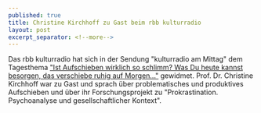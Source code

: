 ```yaml
---
published: true
title: Christine Kirchhoff zu Gast beim rbb kulturradio
layout: post
excerpt_separator: <!--more-->
---
```


Das rbb kulturradio hat sich in der Sendung "kulturradio am Mittag" dem Tagesthema ["Ist Aufschieben wirklich so schlimm? Was Du heute kannst besorgen, das verschiebe ruhig auf Morgen..."](http://mediathek.rbb-online.de/radio/Kulturradio-am-Mittag/Ist-Aufschieben-wirklich-so-schlimm/kulturradio/Audio?bcastId=9839126&documentId=42311984) gewidmet. Prof. Dr. Christine Kirchhoff war zu Gast und sprach über problematisches und produktives Aufschieben und über ihr Forschungsprojekt zu "Prokrastination. Psychoanalyse und gesellschaftlicher Kontext". 
<!--more-->
